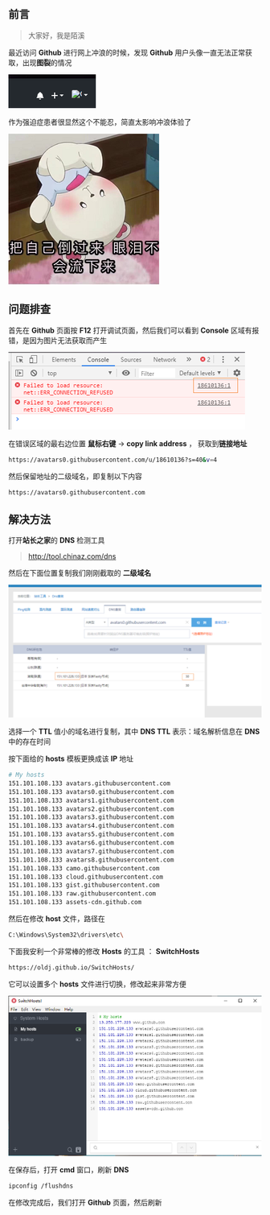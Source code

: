 ## 前言

> 大家好，我是陌溪

最近访问 **Github** 进行网上冲浪的时候，发现 **Github** 用户头像一直无法正常获取，出现**图裂**的情况

![img](images/1575554895914.png)

作为强迫症患者很显然这个不能忍，简直太影响冲浪体验了

![image-20210201090949416](images/image-20210201090949416.png)

## 问题排查

首先在 **Github** 页面按 **F12** 打开调试页面，然后我们可以看到 **Console** 区域有报错，是因为图片无法获取而产生

![img](images/1575555050690.png)

在错误区域的最右边位置 **鼠标右键** -> **copy link address** ， 获取到**链接地址**

```bash
https://avatars0.githubusercontent.com/u/18610136?s=40&v=4
```

然后保留地址的二级域名，即复制以下内容

```bash
https://avatars0.githubusercontent.com
```

## 解决方法

打开**站长之家**的 **DNS** 检测工具

> http://tool.chinaz.com/dns

然后在下面位置复制我们刚刚截取的 **二级域名**

![img](images/1575555286243.png)

选择一个 **TTL** 值小的域名进行复制，其中 **DNS TTL** 表示：域名解析信息在 **DNS** 中的存在时间

按下面给的 **hosts** 模板更换成该 **IP** 地址

```bash
# My hosts
151.101.108.133 avatars.githubusercontent.com
151.101.108.133 avatars0.githubusercontent.com
151.101.108.133 avatars1.githubusercontent.com
151.101.108.133 avatars2.githubusercontent.com
151.101.108.133 avatars3.githubusercontent.com
151.101.108.133 avatars4.githubusercontent.com
151.101.108.133 avatars5.githubusercontent.com
151.101.108.133 avatars6.githubusercontent.com
151.101.108.133 avatars7.githubusercontent.com
151.101.108.133 avatars8.githubusercontent.com
151.101.108.133 camo.githubusercontent.com
151.101.108.133 cloud.githubusercontent.com
151.101.108.133 gist.githubusercontent.com
151.101.108.133 raw.githubusercontent.com
151.101.108.133 assets-cdn.github.com
```

然后在修改 **host** 文件，路径在

```bash
C:\Windows\System32\drivers\etc\
```

下面我安利一个非常棒的修改 **Hosts** 的工具 ： **SwitchHosts**

```bash
https://oldj.github.io/SwitchHosts/
```

它可以设置多个 **hosts** 文件进行切换，修改起来非常方便

![img](images/1575555701408.png)

在保存后，打开 **cmd** 窗口，刷新 **DNS**

```bash
ipconfig /flushdns
```

在修改完成后，我们打开 **Github** 页面，然后刷新